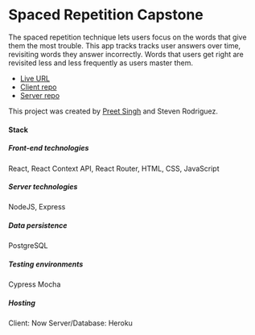 # Spaced Repetition Capstone

The spaced repetition technique lets users focus on the words that give them the most trouble. 
This app tracks tracks user answers over time, revisiting words they answer incorrectly. 
Words that users get right are revisited less and less frequently as users master them. 

- [Live URL](https://spaced-repetition.now.sh)
- [Client repo](https://github.com/thinkful-ei-gecko/Preet-StevenR-Spaced-Repetition-Client)
- [Server repo](https://github.com/thinkful-ei-gecko/Preet-StevenR-Spaced-Repetition-api)

This project was created by [Preet Singh](https://github.com/preet-singh) and Steven Rodriguez. 

#### Stack
##### Front-end technologies
React, React Context API, React Router, HTML, CSS, JavaScript

##### Server technologies
NodeJS, Express

##### Data persistence
PostgreSQL

##### Testing environments
Cypress
Mocha

##### Hosting
Client: Now
Server/Database: Heroku
